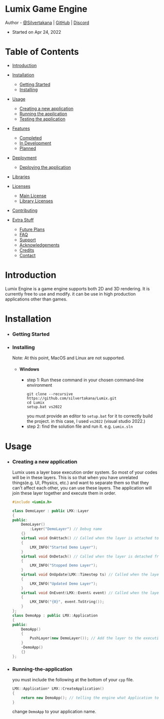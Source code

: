 # Lumix Game Engine

Author - [@Silvertakana](https://github.com/silvertakana) | [GitHub](https://github.com/silvertakana) | [Discord](https://discord.gg/Acj88TtQ)

* Started on Apr 24, 2022

# Table of Contents

* [Introduction](#introduction)
* [Installation](#installation)
  * [Getting Started](#getting-started)
  * [Installing](#installing)
* [Usage](#usage)
  * [Creating a new application](#creating-a-new-application)
  * [Running the application](#running-the-application)
  * [Testing the application](#testing-the-application)
* [Features](#features)
  * [Completed](#completed)
  * [In Development](#in-development)
  * [Planned](#planned)
* [Deployment](#deployment)
  * [Deploying the application](#deploying-the-application)
* [Libraries](#libraries)
* [Licenses](#licenses)
  * [Main License](#main-license)
  * [Library Licenses](#library-licenses)
* [Contributing](#contributing)

* [Extra Stuff](#extra-stuff)
  * [Future Plans](#future-plans)
  * [FAQ](#faq)
  * [Support](#support)
  * [Acknowledgements](#acknowledgements)
  * [Credits](#credits)
  * [Contact](#contact)

Introduction
============

Lumix Engine is a game engine supports both 2D and 3D rendering. It is currently free to use and modify. it can be use in high production applications other than games. 

Installation
============

* ### Getting Started

	

* ### Installing
	Note: At this point, MacOS and Linux are not supported.
	* #### Windows 
		* step 1: Run these command in your chosen command-line environment
			```
			git clone --recursive https://github.com/silvertakana/Lumix.git
			cd Lumix
			setup.bat vs2022
			```
			you must provide an editor to `setup.bat` for it to correctly build the project. in this case, I used `vs2022` (visual studio 2022.)
    	* step 2: find the solution file and run it. e.g. `Lumix.sln`

Usage
=====
* ### Creating a new application

	Lumix uses a layer base execution order system. So most of your codes will be in these layers. This is so that when you have unrelated things(e.g. UI, Physics, etc.) and want to separate them so that they can't affect each other, you can use these layers. The application will join these layer together and execute them in order.

	```c++
	#include <Lumix.h>

	class DemoLayer : public LMX::Layer
	{
	public:
		DemoLayer()
			:Layer("DemoLayer") // Debug name
		{}
		virtual void OnAttach() // Called when the layer is attached to the application
		{
			LMX_INFO("Started Demo Layer");
		}
		virtual void OnDetach() // Called when the layer is detached from the application
		{
			LMX_INFO("Stopped Demo Layer");
		}
		virtual void OnUpdate(LMX::Timestep ts) // Called when the layer is detached from the application
		{
			LMX_INFO("Updated Demo Layer");
		}
		virtual void OnEvent(LMX::Event& event) // Called when the layer is detached from the application
		{
			LMX_INFO("{0}", event.ToString());
		}
	};
	class DemoApp : public LMX::Application
	{
	public:
		DemoApp()
		{
			PushLayer(new DemoLayer()); // Add the layer to the execution stack each one will be executed in order
		}
		~DemoApp()
		{}
	};
	```
* ### Running-the-application
	you must include the following at the bottom of your `cpp` file.

	```c++
	LMX::Application* LMX::CreateApplication()
	{
		return new DemoApp(); // telling the engine what Application to use
	}
	```
	change `DemoApp` to your application name.
